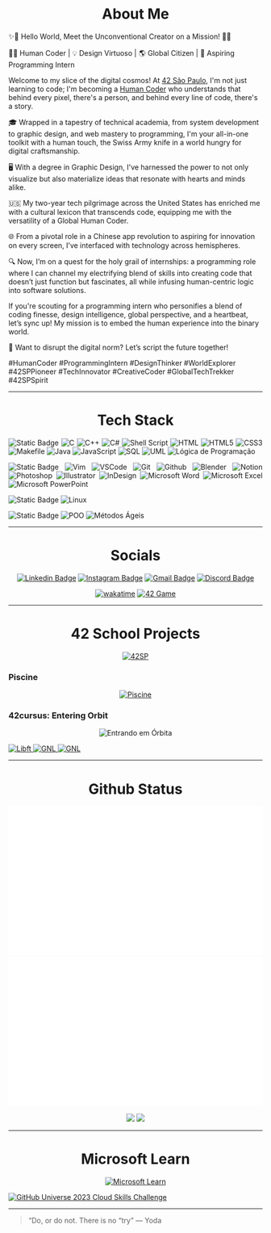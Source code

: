 <div align="center">

# About Me

</div>

✨🚀 Hello World, Meet the Unconventional Creator on a Mission! 🚀✨

👨‍💻 Human Coder | 💡 Design Virtuoso | 🌎 Global Citizen | 🚀 Aspiring Programming Intern

Welcome to my slice of the digital cosmos! At <a href="https://www.42network.org/campuses/42-sao-paulo/" rel="nofollow">42 São Paulo</a>, I'm not just learning to code; I'm becoming a <a href="https://www.humancoders.com.br" rel="nofollow">Human Coder</a> who understands that behind every pixel, there's a person, and behind every line of code, there's a story.

🎓 Wrapped in a tapestry of technical academia, from system development to graphic design, and web mastery to programming, I'm your all-in-one toolkit with a human touch, the Swiss Army knife in a world hungry for digital craftsmanship.

🖥️ With a degree in Graphic Design, I've harnessed the power to not only visualize but also materialize ideas that resonate with hearts and minds alike.

🇺🇸 My two-year tech pilgrimage across the United States has enriched me with a cultural lexicon that transcends code, equipping me with the versatility of a Global Human Coder.

🌐 From a pivotal role in a Chinese app revolution to aspiring for innovation on every screen, I’ve interfaced with technology across hemispheres.

🔍 Now, I’m on a quest for the holy grail of internships: a programming role where I can channel my electrifying blend of skills into creating code that doesn’t just function but fascinates, all while infusing human-centric logic into software solutions.

If you're scouting for a programming intern who personifies a blend of coding finesse, design intelligence, global perspective, and a heartbeat, let’s sync up! My mission is to embed the human experience into the binary world.

💌 Want to disrupt the digital norm? Let’s script the future together!

#HumanCoder #ProgrammingIntern #DesignThinker #WorldExplorer #42SPPioneer #TechInnovator #CreativeCoder #GlobalTechTrekker #42SPSpirit

<div align="center">
<hr>

# Tech Stack
</div>
<div align= "justify">

![Static Badge](https://img.shields.io/badge/LANGS:-white?logoColor=black&style=for-the-badge) ![C](https://img.shields.io/badge/C-%2300599C.svg?&logo=c&logoColor=white&style=for-the-badge) ![C++](https://img.shields.io/badge/C%2B%2B-%2300599C.svg?&logo=c%2B%2B&logoColor=white&style=for-the-badge) ![C#](https://img.shields.io/badge/C%23-%2300599C.svg?&logo=c-sharp&logoColor=white&style=for-the-badge) ![Shell Script](https://img.shields.io/badge/Shell_Script-%23121011.svg?&logo=gnu-bash&logoColor=white&style=for-the-badge) ![HTML](https://img.shields.io/badge/-HTML-%23F24E1E?&logo=HTML5&logoColor=white&style=for-the-badge) ![HTML5](https://img.shields.io/badge/HTML5-%23E34F26.svg?&logo=html5&logoColor=white&style=for-the-badge) ![CSS3](https://img.shields.io/badge/CSS3-%231572B6.svg?&logo=css3&logoColor=white&style=for-the-badge) ![Makefile](https://img.shields.io/badge/Makefile-%2300599C.svg?&style=for-the-badge) ![Java](https://img.shields.io/badge/Java-%23ED8B00.svg?&logo=java&logoColor=white&style=for-the-badge) ![JavaScript](https://img.shields.io/badge/JavaScript-%23F7DF1E.svg?&logo=javascript&logoColor=black&style=for-the-badge) ![SQL](https://img.shields.io/badge/SQL-%2300f.svg?&logo=sqlite&logoColor=white&style=for-the-badge) ![UML](https://img.shields.io/badge/UML-5C2D91?&style=for-the-badge) ![Lógica de Programação](https://img.shields.io/badge/Lógica_de_Programação-%2300599C.svg?&logo=icloud&logoColor=white&style=for-the-badge)


![Static Badge](https://img.shields.io/badge/TOOLS:-white?logoColor=black&style=for-the-badge) ![Vim](https://img.shields.io/badge/-Vim-green?&logo=VIM&logoColor=black&style=for-the-badge) ![VSCode](https://img.shields.io/badge/-Visual%20Studio%20Code-23A9F2?&logo=Visual%20Studio%20Code&logoColor=white&style=for-the-badge) ![Git](https://img.shields.io/badge/-Git-%23F24E1E?&logo=Git&logoColor=white&style=for-the-badge) ![Github](https://img.shields.io/badge/-Github-%2320232a.svg?&logo=Github&logoColor=white&style=for-the-badge) ![Blender](https://img.shields.io/badge/Blender-%23F5792A.svg?&style=for-the-badge&logo=blender&logoColor=white) ![Notion](https://img.shields.io/badge/Notion-%23000000.svg?&logo=notion&logoColor=white&style=for-the-badge) ![Photoshop](https://img.shields.io/badge/Photoshop-%2320232a.svg?&logo=adobephotoshop&logoColor=dark-blue&style=for-the-badge) ![Illustrator](https://img.shields.io/badge/Illustrator-%23FF9A00.svg?&logo=adobeillustrator&logoColor=white&style=for-the-badge) ![InDesign](https://img.shields.io/badge/InDesign-%23EE3D8F.svg?&logo=adobeindesign&logoColor=white&style=for-the-badge) ![Microsoft Word](https://img.shields.io/badge/Microsoft_Word-2B579A?style=for-the-badge&logo=microsoftword&logoColor=white) ![Microsoft Excel](https://img.shields.io/badge/Microsoft_Excel-217346?style=for-the-badge&logo=microsoftexcel&logoColor=white) ![Microsoft PowerPoint](https://img.shields.io/badge/Microsoft_PowerPoint-B7472A?style=for-the-badge&logo=microsoftpowerpoint&logoColor=white)


![Static Badge](https://img.shields.io/badge/DISTROS:-white?logoColor=black&style=for-the-badge) ![Linux](https://img.shields.io/badge/Linux-FCC624?&logo=linux&logoColor=black&style=for-the-badge)


![Static Badge](https://img.shields.io/badge/PARADIGMS:-white?logoColor=black&style=for-the-badge) ![POO](https://img.shields.io/badge/⚙️%20POO-%2319755D.svg?&logo=data:image/png;base64,iVBORw0KGgoAAAANSUhEUgAAACAAAAAgCAIAAAD8GO2jAAAAjElEQVR42mJ8fPjPwPAAwAB/AMN+wGdFQFZgImUarMiAOhAfv8aApcELQKmggwAULoJk0nLgAK3lEZqLAAwBLv4g7JYwFAAAAAElFTkSuQmCC&logoColor=white&style=for-the-badge) ![Métodos Ágeis](https://img.shields.io/badge/🏃‍♂️%20M%C3%A9todos%20%C3%81geis-%2300C7B7.svg?&logo=data:image/png;base64,iVBORw0KGgoAAAANSUhEUgAAACAAAAAgCAIAAAD8GO2jAAAAiklEQVR42mJ8fPjPwPAAwAB/AMN+wGdFQFZgImUarMiAOhAfv8aApcELQKmggwAULoJk0nLgAK3lEZqLAAwBLv4g7JYwFAAAAAElFTkSuQmCC&logoColor=white&style=for-the-badge)

</div>

<div align="center">
<hr>

# Socials

[![Linkedin Badge](https://img.shields.io/badge/-Linkedin-0a66c2?&logo=Linkedin&logoColor=white)](https://www.linkedin.com/in/ana-ohama/)
[![Instagram Badge](https://img.shields.io/badge/-Instagram-E4405F?&logo=instagram&logoColor=white)](https://www.instagram.com/estrelandoana/)
[![Gmail Badge](https://img.shields.io/badge/-Gmail-EA4335?&logo=GMail&logoColor=white)](mailto:apaula-l@student.42sp.org.br)
[![Discord Badge](https://img.shields.io/badge/-Discord-7289DA?&logo=Discord&logoColor=white)](https://discordapp.com/users/831148742602129418)

[![wakatime](https://wakatime.com/badge/user/018c10e4-a64a-459f-ba8c-d9cdcdb29448.svg)](https://wakatime.com/@018c10e4-a64a-459f-ba8c-d9cdcdb29448)
[![42 Game](https://img.shields.io/badge/Game-profile-cc99ff?&logo=42&logoColor=white)](https://game.42sp.org.br/cadet/apaula-l)

<hr>
    
# 42 School Projects

[![42SP](https://img.shields.io/badge/Intra-apaula_l-cc99ff?&logo=42&logoColor=white)](https://profile.intra.42.fr/users/apaula-l)
</div>
<div style="text-align: justify;">
  
### Piscine
</div>
<div align="center">

[![Piscine](https://github.com/estrelandoana/estrelandoana/assets/142838476/ebbd87a0-fb99-44b1-bdf8-9dcf56f00c20)](https://github.com/estrelandoana/Piscina42)
</div>
<div style="text-align: justify;">
  
### 42cursus: Entering Orbit
</div>
<div align="center">

![Entrando em Órbita](https://game.42sp.org.br/static/assets/achievements/phase_onen.png)
</div>
<div align="justify">

<a href="https://github.com/estrelandoana/Libft" title="125/100">
  <img src="https://game.42sp.org.br/static/assets/achievements/libftm.png" alt="Libft" width="85" height="85">
</a>
<a href="https://github.com/estrelandoana/GNL" title="125/100">
  <img src="https://game.42sp.org.br/static/assets/achievements/get_next_linem.png" alt="GNL" width="85" height="85">
</a>
<a href="https://github.com/estrelandoana/Prinft" title="107/100">
  <img src="https://game.42sp.org.br/static/assets/achievements/ft_printfm.png" alt="GNL" width="85" height="85">
</a>

</div>
<div align="center">
<hr>

# Github Status

[![Github Status](https://raw.githubusercontent.com/estrelandoana/github-transparent-status/master/generated/overview.svg)](#)
[![Github Languages Status](https://raw.githubusercontent.com/estrelandoana/github-transparent-status/master/generated/languages.svg)](#)

![](https://img.shields.io/badge/You've_been_spotted!-white?logoColor=black&style=for-the-badge)
![](https://komarev.com/ghpvc/?username=estrelandoana&color=ff69b4&style=for-the-badge&abbreviated=true)

<hr>

# Microsoft Learn

[![Microsoft Learn](https://img.shields.io/badge/Microsoft_Learn-0078D4?style=flat&logo=microsoft&logoColor=white)](https://learn.microsoft.com/pt-br/users/anaohama)
</div>
<div style="text-align: justify;">

[![GitHub Universe 2023 Cloud Skills Challenge](https://learn.microsoft.com/en-us/training/achievements/github-universe-2023-cloud-skills-challenge.svg)](https://github.com/estrelandoana/)
</div>
<div style="text-align: justify;">
<hr>
</div>

> “Do, or do not. There is no “try” — Yoda
